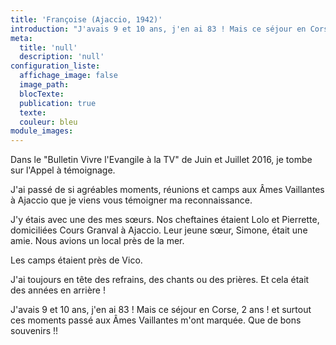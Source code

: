 ```yaml
---
title: 'Françoise (Ajaccio, 1942)'
introduction: "J'avais 9 et 10 ans, j'en ai 83 ! Mais ce séjour en Corse, 2 ans ! et surtout ces moments passé aux Âmes Vaillantes m'ont marquée. Que de bons souvenirs !!"
meta:
  title: 'null'
  description: 'null'
configuration_liste:
  affichage_image: false
  image_path:
  blocTexte:
  publication: true
  texte:
  couleur: bleu
module_images:
---
```



Dans le "Bulletin Vivre l'Evangile à la TV" de Juin et Juillet 2016, je tombe sur l'Appel à témoignage.

J'ai passé de si agréables moments, réunions et camps aux Âmes Vaillantes à Ajaccio que je viens vous témoigner ma reconnaissance.

J'y étais avec une des mes sœurs. Nos cheftaines étaient Lolo et Pierrette, domiciliées Cours Granval à Ajaccio. Leur jeune sœur, Simone, était une amie. Nous avions un local près de la mer.

Les camps étaient près de Vico.

J'ai toujours en tête des refrains, des chants ou des prières. Et cela était des années en arrière !

J'avais 9 et 10 ans, j'en ai 83 ! Mais ce séjour en Corse, 2 ans ! et surtout ces moments passé aux Âmes Vaillantes m'ont marquée. Que de bons souvenirs !!